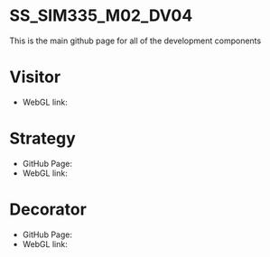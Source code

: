 # SS_SIM335_M02_DV04
This is the main github page for all of the development components

# Visitor
- WebGL link:

# Strategy
- GitHub Page:
- WebGL link:

# Decorator
- GitHub Page:
- WebGL link: 
 
